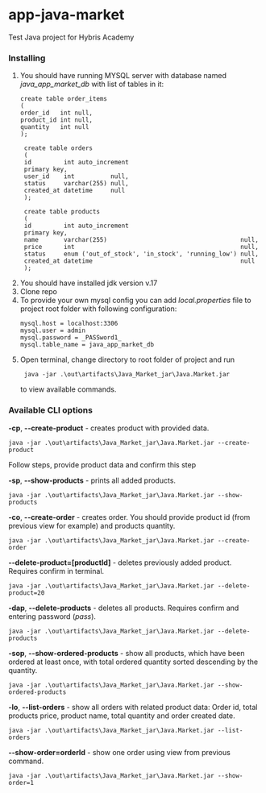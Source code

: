 # app-java-market
Test Java project for Hybris Academy

### Installing
1. You should have running MYSQL server with database named *java_app_market_db* with list of tables in it:
    ```mysql
    create table order_items
    (
    order_id   int null,
    product_id int null,
    quantity   int null
    );
    ```
   ```mysql
    create table orders
    (
    id         int auto_increment
    primary key,
    user_id    int          null,
    status     varchar(255) null,
    created_at datetime     null
    );
    ```
   ```mysql
    create table products
    (
    id         int auto_increment
    primary key,
    name       varchar(255)                                     null,
    price      int                                              null,
    status     enum ('out_of_stock', 'in_stock', 'running_low') null,
    created_at datetime                                         null
    );
    ```
2. You should have installed jdk version v.17
3. Clone repo
4. To provide your own mysql config you can add *local.properties* file to project root folder with following configuration:
   ```
   mysql.host = localhost:3306
   mysql.user = admin
   mysql.password = _PASSword1_
   mysql.table_name = java_app_market_db
   ```
5. Open terminal, change directory to root folder of project and run 
   ```
    java -jar .\out\artifacts\Java_Market_jar\Java.Market.jar
    ```
   to view available commands.


### Available CLI options
**-cp**, **--create-product** - creates product with provided data.
```
java -jar .\out\artifacts\Java_Market_jar\Java.Market.jar --create-product
```
Follow steps, provide product data and confirm this step

**-sp**, **--show-products** - prints all added products.
```
java -jar .\out\artifacts\Java_Market_jar\Java.Market.jar --show-products
```

**-co**, **--create-order** - creates order. You should provide product id (from previous view for example) and products quantity.
```
java -jar .\out\artifacts\Java_Market_jar\Java.Market.jar --create-order
```

**--delete-product=[productId]** - deletes previously added product. Requires confirm in terminal.
```
java -jar .\out\artifacts\Java_Market_jar\Java.Market.jar --delete-product=20
```

**-dap**, **--delete-products** - deletes all products. Requires confirm and entering password (*pass*).
```
java -jar .\out\artifacts\Java_Market_jar\Java.Market.jar --delete-products
```

**-sop**, **--show-ordered-products** - show all products, which have been ordered at least once, with total ordered
quantity sorted descending by the quantity.
```
java -jar .\out\artifacts\Java_Market_jar\Java.Market.jar --show-ordered-products
```

**-lo**, **--list-orders** - show all orders with related product data: Order id, total products price, product name, total quantity and order created date.
```
java -jar .\out\artifacts\Java_Market_jar\Java.Market.jar --list-orders
```

**--show-order=orderId** - show one order using view from previous command.
```
java -jar .\out\artifacts\Java_Market_jar\Java.Market.jar --show-order=1
```